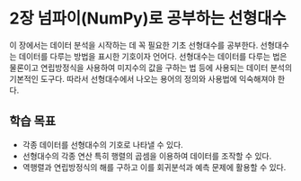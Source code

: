 # 2장 넘파이(NumPy)로 공부하는 선형대수

이 장에서는 데이터 분석을 시작하는 데 꼭 필요한 기초 선형대수를 공부한다. 선형대수는 데이터를 다루는 방법을 표시한 기호이자 언어다. 선형대수는 데이터를 다루는 법은 물론이고 연립방정식을 사용하여 미지수의 값을 구하는 법 등에 사용되는 데이터 분석의 기본적인 도구다. 따라서 선형대수에서 나오는 용어의 정의와 사용법에 익숙해져야 한다. 

## 학습 목표

* 각종 데이터를 선형대수의 기호로 나타낼 수 있다.
* 선형대수의 각종 연산 특히 행렬의 곱셈을 이용하여 데이터를 조작할 수 있다.
* 역행렬과 연립방정식의 해를 구하고 이를 회귀분석과 예측 문제에 활용할 수 있다.
